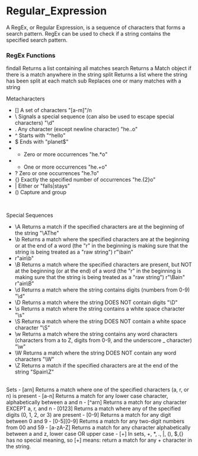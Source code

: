 # Regular_Expression
A RegEx, or Regular Expression, is a sequence of characters that forms a search pattern.
RegEx can be used to check if a string contains the specified search pattern.
<br>
<h3>RegEx Functions</h3>
<p>
findall	Returns a list containing all matches
search	Returns a Match object if there is a match anywhere in the string
split	Returns a list where the string has been split at each match
sub	Replaces one or many matches with a string
</p>

Metacharacters

- []	A set of characters	"[a-m]"/n
- \	Signals a special sequence (can also be used to escape special characters)	"\d"
- .	Any character (except newline character)	"he..o"	
- ^	Starts with	"^hello"
- $	Ends with	"planet$"	
- *	Zero or more occurrences	"he.*o"	
- +	One or more occurrences	"he.+o"	
- ?	Zero or one occurrences	"he.?o"	
- {}	Exactly the specified number of occurrences	"he.{2}o"	
- |	Either or	"falls|stays"	
- ()	Capture and group
<br>

Special Sequences
- \A	Returns a match if the specified characters are at the beginning of the string	"\AThe"	
- \b	Returns a match where the specified characters are at the beginning or at the end of a word
(the "r" in the beginning is making sure that the string is being treated as a "raw string")	r"\bain"
- r"ain\b"	
- \B	Returns a match where the specified characters are present, but NOT at the beginning (or at the end) of a word
(the "r" in the beginning is making sure that the string is being treated as a "raw string")	r"\Bain"
r"ain\B"	
- \d	Returns a match where the string contains digits (numbers from 0-9)	"\d"	
- \D	Returns a match where the string DOES NOT contain digits	"\D"	
- \s	Returns a match where the string contains a white space character	"\s"	
- \S	Returns a match where the string DOES NOT contain a white space character	"\S"	
- \w	Returns a match where the string contains any word characters (characters from a to Z, digits from 0-9, and the underscore _ character)	"\w"	
- \W	Returns a match where the string DOES NOT contain any word characters	"\W"	
- \Z	Returns a match if the specified characters are at the end of the string	"Spain\Z"
<br>
Sets
- [arn]	Returns a match where one of the specified characters (a, r, or n) is present	
- [a-n]	Returns a match for any lower case character, alphabetically between a and n	
- [^arn]	Returns a match for any character EXCEPT a, r, and n	
- [0123]	Returns a match where any of the specified digits (0, 1, 2, or 3) are present	
- [0-9]	Returns a match for any digit between 0 and 9	
- [0-5][0-9]	Returns a match for any two-digit numbers from 00 and 59	
- [a-zA-Z]	Returns a match for any character alphabetically between a and z, lower case OR upper case	
- [+]	In sets, +, *, ., |, (), $,{} has no special meaning, so [+] means: return a match for any + character in the string.
